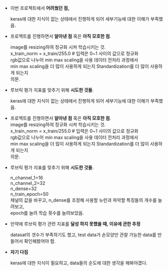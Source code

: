 - 이번 프로젝트에서 **어려웠던 점,**  



    keras에 대한 지식이 없는 상태에서 진행하게 되어 세부기능에 대한 이해가 부족했음.  

- 프로젝트를 진행하면서 **알아낸 점** 혹은 **아직 모호한 점**.  


    image를 resizing하여 정규화 시켜 학습시키는 것.  
    x_train_norm = x_train/255.0   # 입력은 0~1 사이의 값으로 정규화  
    rgb값으로 나누어 min max scaling을 사용 데이터 전처리 과정에서  
    min max scaling을 더 많이 사용하게 되는지 Standardization를 더 많이 사용하게 되는지  
    의문. 

- 루브릭 평가 지표를 맞추기 위해 **시도한 것들**.  



    keras에 대한 지식이 없는 상태에서 진행하게 되어 세부기능에 대한 이해가 부족했음.  

- 프로젝트를 진행하면서 **알아낸 점** 혹은 **아직 모호한 점**.  
    image를 resizing하여 정규화 시켜 학습시키는 것.  
    x_train_norm = x_train/255.0   # 입력은 0~1 사이의 값으로 정규화  
    rgb값으로 나누어 min max scaling을 사용 데이터 전처리 과정에서   
    min max scaling을 더 많이 사용하게 되는지 Standardization를 더 많이 사용하게 되는지  
    의문.   

- 루브릭 평가 지표를 맞추기 위해 **시도한 것들**.  

    n_channel_1=16  
    n_channel_2=32  
    n_dense=32  
    n_train_epoch=50  
    채널의 값을 바꾸고, n_dense를 조정해 사용할 뉴런과 파악할 특징들의 개수를 늘려보고,  
    epoch를 늘려 학습 횟수를 늘려보았음.  



- 만약에 루브릭 평가 관련 지표를 **달성 하지 못했을 때, 이유에 관한 추정**  


    datasat의 갯수가 부족하기도 했고, test data가 손모양만 관찰 가능한 data를 만들어서 확인해봤어야 함.  


  
- **자기 다짐**  

    keras에 대한 지식이 필요하고, data들의 순도에 대한 생각을 해봐야겠다.  
